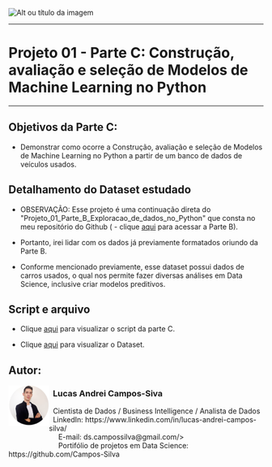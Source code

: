 ![Alt ou título da imagem](https://github.com/Campos-Silva/Projeto_01_Parte_C_Modelos_de_Machine_Learning_no_Python/blob/main/1_git_imagem.jpg)

________________________________________________________________________________________________________________________________________________


# Projeto 01 - Parte C: Construção, avaliação e seleção de Modelos de Machine Learning no Python

________________________________________________________________________________________________________________________________________________

## Objetivos da Parte C:

- Demonstrar como ocorre a Construção, avaliação e seleção de Modelos de Machine Learning no Python a partir de um banco de dados de veículos usados.

## Detalhamento do Dataset estudado

- OBSERVAÇÃO: Esse projeto é uma continuação direta do "Projeto_01_Parte_B_Exploracao_de_dados_no_Python" que consta no meu repositório do Github ( - clique [aqui](https://github.com/Campos-Silva/Projeto_01_Parte_B_Exploracao_de_dados_no_Python) para acessar a Parte B).

- Portanto, irei lidar com os dados já previamente formatados oriundo da Parte B.

- Conforme mencionado previamente, esse dataset possui dados de carros usados, o qual nos permite fazer diversas análises em Data Science, inclusive criar modelos preditivos.

## Script e arquivo

- Clique [aqui](https://github.com/Campos-Silva/Projeto_01_Parte_C_Modelos_de_Machine_Learning_no_Python/blob/main/Projeto_01_Parte_C.ipynb) para visualizar o script da parte C.

- Clique [aqui](https://github.com/Campos-Silva/Projeto_01_Parte_C_Modelos_de_Machine_Learning_no_Python/blob/main/carros_formatado_pos_analises_exploratorias.csv) para visualizar o Dataset.

## Autor:

<img  src="https://raw.githubusercontent.com/Campos-Silva/Campos-Silva/main/perfil_lucas_andrei_campos_silva.png" width="80" alt="cognitiveclass.ai logo" align="left" /> 

### &nbsp;&nbsp;Lucas Andrei Campos-Siva

<p>
&nbsp;&nbsp;Cientista de Dados / Business Intelligence / Analista de Dados<br/>
&nbsp;&nbsp;LinkedIn: https://www.linkedin.com/in/lucas-andrei-campos-silva/<br/>
&nbsp;&nbsp;&nbsp;&nbsp;&nbsp;&nbsp;&nbsp;&nbsp;&nbsp;&nbsp;&nbsp;&nbsp;&nbsp;&nbsp;&nbsp;&nbsp;&nbsp;&nbsp;&nbsp;&nbsp;&nbsp;&nbsp;&nbsp;&nbsp;&nbsp;E-mail: ds.campossilva@gmail.com/>
&nbsp;&nbsp;&nbsp;&nbsp;&nbsp;&nbsp;&nbsp;&nbsp;&nbsp;&nbsp;&nbsp;&nbsp;&nbsp;&nbsp;&nbsp;&nbsp;&nbsp;&nbsp;&nbsp;&nbsp;&nbsp;&nbsp;&nbsp;&nbsp;&nbsp;Portifólio de projetos em Data Science: https://github.com/Campos-Silva
</p>
